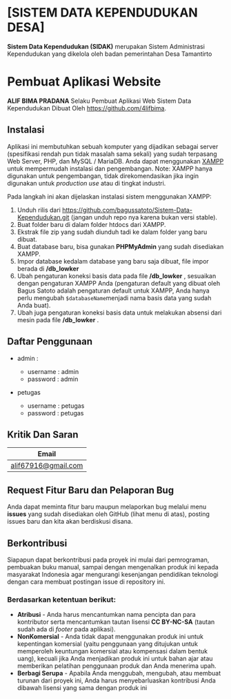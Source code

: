# [SISTEM DATA KEPENDUDUKAN DESA]
**Sistem Data Kependudukan (SIDAK)** merupakan Sistem Administrasi Kependudukan yang dikelola oleh badan pemerintahan Desa Tamantirto

# Pembuat Aplikasi Website
**ALIF BIMA PRADANA** Selaku Pembuat Aplikasi Web Sistem Data Kependudukan 
Dibuat Oleh https://github.com/4lifbima.



## Instalasi

Aplikasi ini membutuhkan sebuah komputer yang dijadikan sebagai server (spesifikasi rendah pun tidak masalah sama sekali) yang sudah terpasang Web Server, PHP, dan MySQL / MariaDB. Anda dapat menggunakan [XAMPP](https://www.apachefriends.org/download.html "XAMPP") untuk mempermudah instalasi dan pengembangan.
Note: XAMPP hanya digunakan untuk pengembangan, tidak direkomendasikan jika ingin digunakan untuk _production use_ atau di tingkat industri.

Pada langkah ini akan dijelaskan instalasi sistem menggunakan XAMPP:

1. Unduh rilis dari https://github.com/bagussatoto/Sistem-Data-Kependudukan.git (jangan unduh repo nya karena bukan versi stable).
2. Buat folder baru di dalam folder htdocs dari XAMPP.
3. Ekstrak file zip yang sudah diunduh tadi ke dalam folder yang baru dibuat.
4. Buat database baru, bisa gunakan **PHPMyAdmin** yang sudah disediakan XAMPP.
5. Impor database kedalam database yang baru saja dibuat, file impor berada di **/db_lowker**
6. Ubah pengaturan koneksi basis data pada file **/db_lowker** , sesuaikan dengan pengaturan XAMPP Anda (pengaturan default yang dibuat oleh Bagus Satoto adalah pengaturan default untuk XAMPP, Anda hanya perlu mengubah `$databaseName`menjadi nama basis data yang sudah Anda buat).
7. Ubah juga pengaturan koneksi basis data untuk melakukan absensi dari mesin pada file **/db_lowker** .



## Daftar Penggunaan

  - admin :
    - username : admin
    - password : admin
    
  - petugas
    - username : petugas
    - password : petugas
    
 ## Kritik Dan Saran 

| Email |
|----------|
|alif67916@gmail.com| 


## Request Fitur Baru dan Pelaporan Bug

Anda dapat meminta fitur baru maupun melaporkan bug melalui menu **issues** yang sudah disediakan oleh GitHub (lihat menu di atas), posting issues baru dan kita akan berdiskusi disana.

## Berkontribusi

Siapapun dapat berkontribusi pada proyek ini mulai dari pemrograman, pembuakan buku manual, sampai dengan mengenalkan produk ini kepada masyarakat Indonesia agar mengurangi kesenjangan pendidikan teknologi dengan cara membuat postingan issue di repository ini.

### Berdasarkan ketentuan berikut:

- **Atribusi** - Anda harus mencantumkan nama pencipta dan para kontributor serta mencantumkan tautan lisensi **CC BY-NC-SA** (tautan sudah ada di _footer_ pada aplikasi).
- **NonKomersial** - Anda tidak dapat menggunakan produk ini untuk kepentingan komersial (yaitu penggunaan yang ditujukan untuk memperoleh keuntungan komersial atau kompensasi dalam bentuk uang), kecuali jika Anda menjadikan produk ini untuk bahan ajar atau memberikan pelatihan penggunaan produk dan Anda menerima upah.
- **Berbagi Serupa** - Apabila Anda menggubah, mengubah, atau membuat turunan dari proyek ini, Anda harus menyebarluaskan kontribusi Anda dibawah lisensi yang sama dengan produk ini


